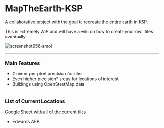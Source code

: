# MapTheEarth-KSP
A collaborative project with the goal to recreate the entire earth in KSP.

This is extremely WIP and will have a wiki on how to create your own tiles eventually

![screenshot656-smol](https://github.com/ballisticfox/MapTheEarth-KSP/assets/77298148/12e9581b-c776-4ed8-9402-d47cb99976f2)



---

### Main Features
- 2 meter per pixel precision for tiles
- Even higher precision* areas for locations of interest
- Buildings using OpenSteetMap data

---
### List of Current Locations
[Google Sheet with all of the current tiles](https://docs.google.com/spreadsheets/d/1yVba8PN7-0pzHPlstj0il8PK9jf9OkBUx0MRSHfFOI4/edit?usp=sharing)
- Edwards AFB

